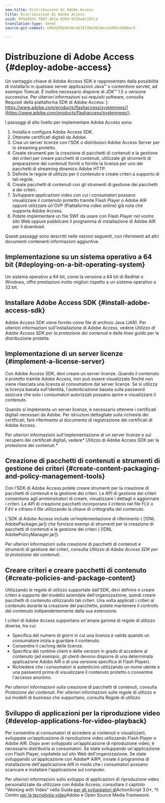 ```yaml
---
seo-title: Distribuzione di Adobe Access
title: Distribuzione di Adobe Access
uuid: 9f9a9931-f607-4b1a-9209-0236a4c197ca
translation-type: tm+mt
source-git-commit: e60d285b9e30cdd19728e3029ecda995cd100ac9

---
```



# Distribuzione di Adobe Access {#deploy-adobe-access}

Un vantaggio chiave di Adobe Access SDK è rappresentato dalla possibilità di installarlo in qualsiasi server applicazioni Java™ o contenitore servlet, ad esempio Tomcat. È inoltre necessario disporre di JDK™ 1.5 o versione successiva. Per ulteriori informazioni sui requisiti software, consulta Requisiti della piattaforma SDK di Adobe Access: [: https://www.adobe.com/products/flashaccess/systemreqs/](https://www.adobe.com/products/flashaccess/systemreqs/).

I passaggi di alto livello per implementare Adobe Access sono:

1. Installa e configura Adobe Access SDK.
1. Ottenete certificati digitali da Adobe.
1. Crea un server licenze con l’SDK o distribuisci Adobe Access Server per lo streaming protetto.
1. Create strumenti per la creazione di pacchetti di contenuti e la gestione dei criteri per creare pacchetti di contenuti, utilizzate gli strumenti di preparazione dei contenuti forniti o fornite la licenza per uno dei pacchetti di streaming dinamico Adobe HTTP.
1. Definite le regole di utilizzo per il contenuto e create criteri a supporto di tali regole.
1. Create pacchetti di contenuti con gli strumenti di gestione dei pacchetti e dei criteri.
1. Sviluppare applicazioni video con cui i consumatori possano visualizzare il contenuto protetto tramite Flash Player o Adobe AIR oppure utilizzare un&#39;OVP (Piattaforma video online) già nota che supporta Adobe Access.
1. Potete implementare un file SWF da usare con Flash Player nel vostro sito Web oppure pubblicare il programma di installazione di Adobe AIR per il download.

Questi passaggi sono descritti nelle sezioni seguenti, con riferimenti ad altri documenti contenenti informazioni aggiuntive.

## Implementazione su un sistema operativo a 64 bit {#deploying-on-a-bit-operating-system}

Un sistema operativo a 64 bit, come la versione a 64 bit di RedHat o Windows, offre prestazioni molto migliori rispetto a un sistema operativo a 32 bit.

## Installare Adobe Access SDK {#install-adobe-access-sdk}

Adobe Access SDK viene fornito come file di archivio Java (JAR). Per ulteriori informazioni sull&#39;installazione di Adobe Access, vedere *Utilizzo di Adobe Access SDK per la protezione dei contenuti* e delle *linee guida* per la distribuzione protetta.

## Implementazione di un server licenze {#implement-a-license-server}

Con Adobe Access SDK, devi creare un server licenze. Quando il contenuto è protetto tramite Adobe Access, non può essere visualizzato finché non viene rilasciata una licenza al consumatore dal server licenze. Se si utilizza la licenza basata sull&#39;identità, l&#39;autenticazione basata sulla password assicura che solo i consumatori autorizzati possano aprire e visualizzare il contenuto.

Quando si implementa un server licenze, è necessario ottenere i certificati digitali necessari da Adobe. Per istruzioni dettagliate sulla richiesta dei certificati, fare riferimento al documento di registrazione dei certificati di Adobe Access.

Per ulteriori informazioni sull&#39;implementazione di un server licenze e sul recupero dei certificati digitali, vedere* Utilizzo di Adobe Access SDK per la protezione dei contenuti.*

## Creazione di pacchetti di contenuti e strumenti di gestione dei criteri {#create-content-packaging-and-policy-management-tools}

Con l’SDK di Adobe Access potete creare strumenti per la creazione di pacchetti di contenuti e la gestione dei criteri. Le API di gestione dei criteri consentono agli amministratori di creare, visualizzare i dettagli e aggiornare i criteri. Le API di creazione pacchetti incorporano il criterio nel file FLV o F4V e cifrano il file utilizzando la chiave di crittografia del contenuto.

L’SDK di Adobe Access include un’implementazione di riferimento ( [!DNL AdobePackager.jar]) che fornisce esempi di strumenti per la creazione di pacchetti di contenuti e la gestione dei criteri ( [!DNL AdobePolicyManager.jar]).

Per ulteriori informazioni sulla creazione di pacchetti di contenuti e strumenti di gestione dei criteri, consulta *Utilizzo di Adobe Access SDK per la protezione dei contenuti*.

## Creare criteri e creare pacchetti di contenuto {#create-policies-and-package-content}

Utilizzando le regole di utilizzo supportate dall&#39;SDK, devi definire e creare criteri a supporto del modello aziendale dell&#39;organizzazione, quindi creare pacchetti di contenuto utilizzando tali criteri. Una volta applicati i criteri al contenuto durante la creazione del pacchetto, potete mantenere il controllo del contenuto indipendentemente dalla sua estensione.

I criteri di Adobe Access supportano un&#39;ampia gamma di regole di utilizzo diverse, tra cui:

* Specifica del numero di giorni in cui una licenza è valida quando un consumatore inizia a guardare il contenuto.
* Consentire il caching delle licenze.
* Specifica dei runtime client e delle versioni in grado di accedere al contenuto (ad esempio, gli utenti devono disporre di una determinata applicazione Adobe AIR o di una versione specifica di Flash Player).
* Richiedere che i consumatori si autenticino utilizzando un nome utente e una password prima di visualizzare il contenuto protetto o consentire l&#39;accesso anonimo.

Per ulteriori informazioni sulla creazione di pacchetti di contenuti, consulta *Protezione dei contenuti*. Per ulteriori informazioni sulle regole di utilizzo e sui modelli di business che supportano, consulta Regole di *utilizzo*.

## Sviluppo di applicazioni per la riproduzione video {#develop-applications-for-video-playback}

Per consentire ai consumatori di accedere ai contenuti e visualizzarli, sviluppate un’applicazione di riproduzione video utilizzando Flash Player o Adobe AIR. Dopo aver sviluppato un’applicazione di riproduzione video, è necessario distribuirla ai consumatori. Se state sviluppando un&#39;applicazione con Flash Player, ospitatela sul sito Web dell&#39;organizzazione. Se state sviluppando un&#39;applicazione con Adobe® AIR®, inviate il programma di installazione dell&#39;applicazione AIR in modo che i consumatori possano scaricare e installare l&#39;applicazione sul computer.

Per ulteriori informazioni sullo sviluppo di applicazioni di riproduzione video personalizzate da utilizzare con Adobe Access, consultare il capitolo &quot;Working with Video&quot; nella Guida [per gli sviluppatori di](https://help.adobe.com/en_US/as3/dev/WS9936fa0d5984e93b3f4f38ec1272a447844-8000.html)ActionScript 3.0*, *il Centro [per la tecnologia video](https://www.adobe.com/devnet/video/)Adobe e Open Source Media Framework.